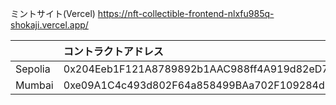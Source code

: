 ミントサイト(Vercel)
https://nft-collectible-frontend-nlxfu985q-shokaji.vercel.app/

||コントラクトアドレス|
|:---|:---|
|Sepolia|0x204Eeb1F121A8789892b1AAC988ff4A919d82eD7|
|Mumbai|0xe09A1C4c493d802F64a858499BAa702F109284d7|
